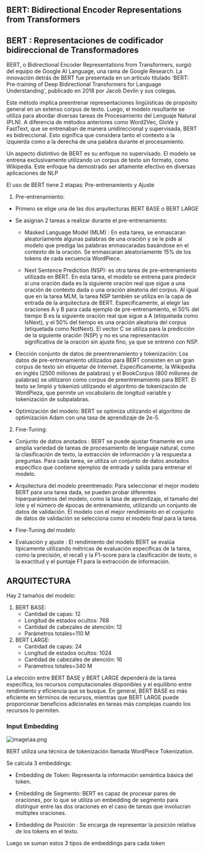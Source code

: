 ## BERT: Bidirectional Encoder Representations from Transformers
## BERT : Representaciones de codificador bidireccional de Transformadores  

BERT, o Bidirectional Encoder Representations from Transformers, surgió del equipo de Google AI Language, una rama de Google Research. La innovación detrás de BERT fue presentada en un artículo titulado 'BERT: Pre-training of Deep Bidirectional Transformers for Language Understanding', publicado en 2018 por Jacob Devlin y sus colegas.

Este método  implica preentrenar representaciones lingüísticas de propósito general en un extenso corpus de texto. Luego, el modelo resultante se utiliza para abordar diversas tareas de Procesamiento del Lenguaje Natural (PLN). A diferencia de métodos anteriores como Word2Vec, GloVe y FastText, que se entrenaban de manera unidireccional y supervisada, BERT es bidireccional. Esto significa que considera tanto el contexto a la izquierda como a la derecha de una palabra durante el procesamiento. 

Un aspecto distintivo de BERT es su enfoque no supervisado. El modelo se entrena exclusivamente utilizando un corpus de texto sin formato, como Wikipedia. Este enfoque ha demostrado ser altamente efectivo en diversas aplicaciones de NLP 

El uso de BERT tiene 2 etapas: Pre-entrenamiento y Ajuste  

1. Pre-entrenamiento: 

* Primero se elige una de las dos arquitecturas  BERT BASE o BERT LARGE  

* Se asignan 2 tareas a realizar durante el pre-entrenamiento: 
    *  Masked Language Model (MLM) : En esta tarea, se enmascaran aleatoriamente algunas palabras de una oración y se le pide al modelo que prediga las palabras enmascaradas basándose en el contexto de la oración. Se enmascaran aleatoriamente 15% de los tokens de cada secuencia WordPiece.

    *  Next Sentence Prediction (NSP): es otra tarea de pre-entrenamiento utilizada en BERT. En esta tarea, el modelo se entrena para predecir si una oración dada es la siguiente oración real que sigue a una oración de contexto dada o una oración aleatoria del corpus. Al igual que en la tarea MLM, la tarea NSP también se utiliza en la capa de entrada de la arquitectura de BERT. Específicamente, al elegir las oraciones A y B para cada ejemplo de pre-entrenamiento, el 50% del tiempo B es la siguiente oración real que sigue a A (etiquetada como IsNext), y el 50% del tiempo es una oración aleatoria del corpus (etiquetada como NotNext). El vector C se utiliza para la predicción de la siguiente oración (NSP) y no es una representación significativa de la oración sin ajuste fino, ya que se entrenó con NSP.


* Elección conjunto de datos de preentrenamiento y tokenización: Los datos de pre-entrenamiento utilizados para BERT consisten en un gran corpus de texto sin etiquetar de Internet. Específicamente, la Wikipedia en inglés (2500 millones de palabras) y el BookCorpus (800 millones de palabras) se utilizaron como corpus de preentrenamiento para BERT. El texto se limpió y tokenizó utilizando el algoritmo de tokenización de WordPieza, que permite un vocabulario de longitud variable y tokenización de subpalabras.  

* Optimización del modelo:  BERT se optimiza utilizando el algoritmo de optimización Adam con una tasa de aprendizaje de 2e-5.  


2. Fine-Tuning: 

* Conjunto de datos anotados : BERT se puede ajustar finamente en una amplia variedad de tareas de procesamiento de lenguaje natural, como la clasificación de texto, la extracción de información y la respuesta a preguntas. Para cada tarea, se utiliza un conjunto de datos anotados específico que contiene ejemplos de entrada y salida para entrenar el modelo. 

* Arquitectura del modelo preentrenado: Para seleccionar el mejor modelo BERT para una tarea dada, se pueden probar diferentes hiperparámetros del modelo, como la tasa de aprendizaje, el tamaño del lote y el número de épocas de entrenamiento, utilizando un conjunto de datos de validación. El modelo con el mejor rendimiento en el conjunto de datos de validación se selecciona como el modelo final para la tarea. 

* Fine-Tuning del modelo 

* Evaluación y ajuste : El rendimiento del modelo BERT se evalúa típicamente utilizando métricas de evaluación específicas de la tarea, como la precisión, el recall y la F1-score para la clasificación de texto, o la exactitud y el puntaje F1 para la extracción de información.  

## ARQUITECTURA  
Hay 2 tamaños del modelo: 
1. BERT BASE:
    * Cantidad de capas: 12 
    * Longitud de estados ocultos: 768
    * Cantidad de cabezales de atención: 12 
    * Parámetros totales=110 M
2. BERT LARGE:  
    * Cantidad de capas: 24
    * Longitud de estados ocultos: 1024
    * Cantidad de cabezales de atención: 16 
    * Parámetros totales=340 M  
    
La elección entre BERT BASE y BERT LARGE dependerá de la tarea específica, los recursos computacionales disponibles y el equilibrio entre rendimiento y eficiencia que se busque. En general, BERT BASE es más eficiente en términos de recursos, mientras que BERT LARGE puede proporcionar beneficios adicionales en tareas más complejas cuando los recursos lo permiten. 
### Input Embedding 
![image\aa.png](attachment:image\aa.png)

BERT utiliza una técnica de tokenización llamada WordPiece Tokenization. 
 
Se calcula 3 embeddings: 
* Embedding de Token: Representa la información semántica básica del token. 

* Embedding de Segmento: BERT es capaz de procesar pares de oraciones, por lo que se utiliza un embedding de segmento para distinguir entre las dos oraciones en el caso de tareas que involucran múltiples oraciones. 

* Embedding de Posición : Se encarga de representar la posición relativa de los tokens en el texto. 

Luego se suman estos 3 tipos de embeddings para cada token 